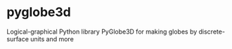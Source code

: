 # pyglobe3d
 Logical-graphical Python library PyGlobe3D for making globes by discrete-surface units and more
